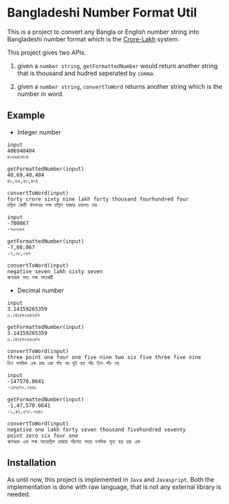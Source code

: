 # Bangladeshi Number Format Util
This is a project to convert any Bangla or English number string into Bangladeshi number format which is the [Crore-Lakh](https://en.wikipedia.org/wiki/Bengali_numerals) system. 

This project gives two APIs.

1. given a `number string`, `getFormattedNumber` would return another string that is thousand and hudred seperated by `comma`.

1. given a `number string`, `convertToWord` returns another string which is the number in word.

## Example
- Integer number 

```
input
406940404
৪০৬৯৪০৪০৪

getFormattedNumber(input)
40,69,40,404
৪০,৬৯,৪০,৪০৪

convertToWord(input)
forty crore sixty nine lakh forty thousand fourhundred four
চল্লিশ কোটি ঊনসত্তর লক্ষ চল্লিশ হাজার চারশত চার
```

```
input
-700067
-৭০০০৬৭

getFormattedNumber(input)
-7,00,067
-৭,০০,০৬৭

convertToWord(input)
negative seven lakh sixty seven
ঋণাত্মক সাত লক্ষ সাতষট্টি
```

- Decimal number 
```
input
3.14159265359
৩.১৪১৫৯২৬৫৩৫৯

getFormattedNumber(input)
3.14159265359
৩.১৪১৫৯২৬৫৩৫৯

convertToWord(input)
three point one four one five nine two six five three five nine
তিন দশমিক এক চার এক পাঁচ নয় দুই ছয় পাঁচ তিন পাঁচ নয়
```


```
input
-147570.0641
-১৪৭৫৭০.০৬৪১

getFormattedNumber(input)
-1,47,570.0641
-১,৪৭,৫৭০.০৬৪১

convertToWord(input)
negative one lakh forty seven thousand fivehundred seventy
point zero six four one
ঋণাত্মক এক লক্ষ সাতচল্লিশ হাজার পাঁচশত সত্তর দশমিক শুন্য ছয় চার এক
```

## Installation
As until now, this project is implemented in `Java` and `Javaspript`. Both the implementation is done with raw language, that is not any external library is needed. 

